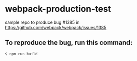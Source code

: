 # webpack-production-test
sample repo to produce bug #1385 in https://github.com/webpack/webpack/issues/1385


## To reproduce the bug, run this command:
`$ npm run build`
